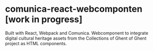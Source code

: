 # comunica-react-webcomponten [work in progress]

Built with React, Webpack and Comunica. Webcomponent to integrate digital cultural heritage assets from the Collections of Ghent of Ghent project as HTML components.  

